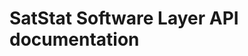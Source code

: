
# SatStat Software Layer API documentation

<!--Refer to [Markdown](http://daringfireball.net/projects/markdown/) for how to write markdown files.
## Quick Start Notes:
1. Add images to *images* folder if the file is referencing an image.
-->